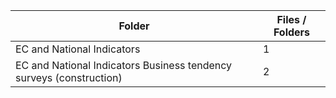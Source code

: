 | Folder                                                              |   Files / Folders |
|---------------------------------------------------------------------|-------------------|
| EC and National Indicators                                          |                 1 |
| EC and National Indicators Business tendency surveys (construction) |                 2 |